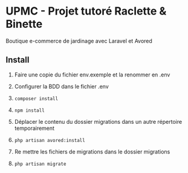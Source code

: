 # UPMC - Projet tutoré Raclette & Binette

Boutique e-commerce de jardinage avec Laravel et Avored

## Install

1) Faire une copie du fichier env.exemple et la renommer en .env

2) Configurer la BDD dans le fichier .env

3) `composer install`

4) `npm install`

5) Déplacer le contenu du dossier migrations dans un autre répertoire temporairement

6) `php artisan avored:install`

7) Re mettre les fichiers de migrations dans le dossier migrations

8) `php artisan migrate`


